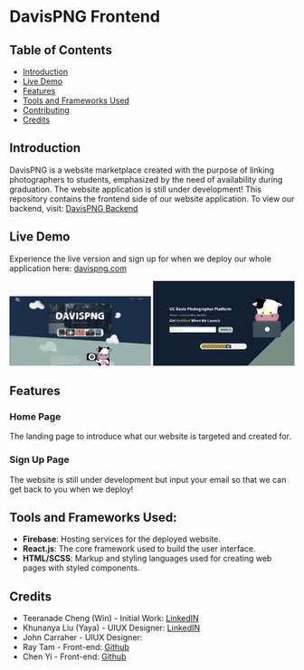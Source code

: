 # DavisPNG Frontend

## Table of Contents

- [Introduction](#introduction)
- [Live Demo](#live-demo)
- [Features](#features)
- [Tools and Frameworks Used](#tools-and-frameworks-used)
- [Contributing](#contributing)
- [Credits](#credits)

## Introduction

DavisPNG is a website marketplace created with the purpose of linking photographers to students, emphasized by the need of availability during graduation. The website application is still under development! This repository contains the frontend side of our website application. To view our backend, visit: <a href = "https://github.com/Roszillary/DavisPNG_backend" target="_blank"> DavisPNG Backend </a>

## Live Demo

Experience the live version and sign up for when we deploy our whole application here: <a href="https://davispng.com/" target = "_blank"> davispng.com </a>

<img src="./gitImages/HomePage.png" alt="Home Page" width="250"/>
<img src="./gitImages/SignupPage.png" alt="Sign Up Page" width="250"/>

## Features

### Home Page

The landing page to introduce what our website is targeted and created for.

### Sign Up Page

The website is still under development but input your email so that we can get back to you when we deploy!

## Tools and Frameworks Used:

- **Firebase**: Hosting services for the deployed website.
- **React.js**: The core framework used to build the user interface.
- **HTML/SCSS**: Markup and styling languages used for creating web pages with styled components.

## Credits

- Teeranade Cheng (Win) - Initial Work: <a href="https://www.linkedin.com/in/teeranade-cheng/" target = "_blank">LinkedIN</a>
- Khunanya Liu (Yaya) - UIUX Designer: <a href="https://www.linkedin.com/in/khunanya-liu/" target = "_blank"> LinkedIN</a>
- John Carraher - UIUX Designer:
- Ray Tam - Front-end: <a href="https://github.com/hdjekso" target = "_blank">Github</a>
- Chen Yi - Front-end: <a href="https://github.com/cyzhoutt" target = "_blank">Github</a>
